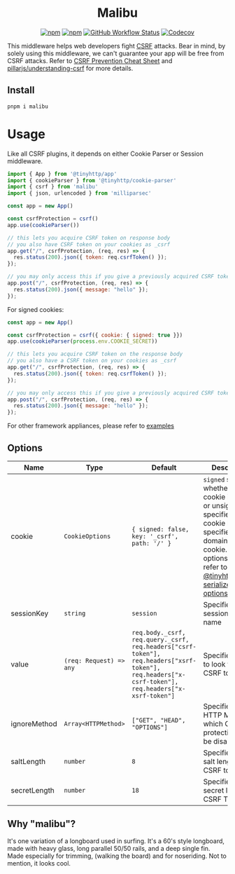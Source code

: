 <div align="center">

# Malibu

<!-- badges goes here -->
[![npm](https://img.shields.io/npm/v/malibu?style=for-the-badge&color=#31FFF3&label=&logo=npm)](https://npmjs.com/package/malibu) [![npm](https://img.shields.io/npm/dt/malibu?style=for-the-badge&color=#31FFF3)](https://npmjs.com/package/malibu) [![GitHub Workflow Status](https://img.shields.io/github/workflow/status/tinyhttp/malibu/CI?label=&logo=github&style=for-the-badge&color=#31FFF3)](https://github.com/tinyhttp/malibu/actions) [![Codecov](https://img.shields.io/codecov/c/gh/tinyhttp/malibu?style=for-the-badge&color=#31FFF3)](https://app.codecov.io/gh/tinyhttp/malibu)

</div>  

This middleware helps web developers fight [CSRF](https://en.wikipedia.org/wiki/Cross-site_request_forgery) attacks. Bear in mind, by solely using this middleware, we can't guarantee your app will be free from CSRF attacks. Refer to [CSRF Prevention Cheat Sheet](https://cheatsheetseries.owasp.org/cheatsheets/Cross-Site_Request_Forgery_Prevention_Cheat_Sheet.html) and [pillarjs/understanding-csrf](https://github.com/pillarjs/understanding-csrf) for more details.

  
## Install

```
pnpm i malibu
```

# Usage

Like all CSRF plugins, it depends on either Cookie Parser or Session middleware.

```js
import { App } from '@tinyhttp/app'
import { cookieParser } from '@tinyhttp/cookie-parser'
import { csrf } from 'malibu'
import { json, urlencoded } from 'milliparsec'

const app = new App()

const csrfProtection = csrf()
app.use(cookieParser())

// this lets you acquire CSRF token on response body
// you also have CSRF token on your cookies as _csrf
app.get("/", csrfProtection, (req, res) => {
  res.status(200).json({ token: req.csrfToken() });
});

// you may only access this if you give a previously acquired CSRF token
app.post("/", csrfProtection, (req, res) => {
  res.status(200).json({ message: "hello" });
});
```

For signed cookies:
```js
const app = new App()

const csrfProtection = csrf({ cookie: { signed: true }})
app.use(cookieParser(process.env.COOKIE_SECRET))

// this lets you acquire CSRF token on the response body
// you also have a CSRF token on your cookies as _csrf
app.get("/", csrfProtection, (req, res) => {
  res.status(200).json({ token: req.csrfToken() });
});

// you may only access this if you give a previously acquired CSRF token
app.post("/", csrfProtection, (req, res) => {
  res.status(200).json({ message: "hello" });
});
```

For other framework appliances, please refer to [examples](https://github.com/tinyhttp/malibu/tree/master/examples)

## Options

| Name | Type | Default | Description |
| --- | --- | --- | --- |
| cookie | `CookieOptions` | `{ signed: false, key: '_csrf', path: '/' }` | `signed` specifies whether the cookie is signed or unsigned, `key` specifies to the cookie key, `path` specifies the domain of the cookie. For other options please refer to [@tinyhttp/cookie serializer options](https://github.com/tinyhttp/tinyhttp/tree/master/packages/cookie#options-1) |
| sessionKey | `string` | `session` | Specifies session key name |
| value | `(req: Request) => any` | `req.body._csrf, req.query._csrf, req.headers["csrf-token"], req.headers["xsrf-token"], req.headers["x-csrf-token"], req.headers["x-xsrf-token"]` | Specifies where to look for the CSRF token |
| ignoreMethod | `Array<HTTPMethod>` | `["GET", "HEAD", "OPTIONS"]` | Specifies the HTTP Method in which CSRF protection will be disabled |
| saltLength | `number` | `8` | Specifies the salt length for CSRF token |
| secretLength | `number` | `18` | Specifies the secret length for CSRF Token |


## Why "malibu"?

It's one variation of a longboard used in surfing. It's a 60's style longboard, made with heavy glass, long parallel 50/50 rails, and a deep single fin. Made especially for trimming, (walking the board) and for noseriding. Not to mention, it looks cool.
